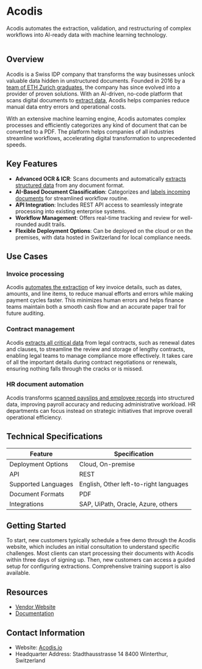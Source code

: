 # Acodis

Acodis automates the extraction, validation, and restructuring of complex workflows into AI-ready data with machine learning technology.

![]()

## Overview

Acodis is a Swiss IDP company that transforms the way businesses unlock valuable data hidden in unstructured documents. Founded in 2016 by a [team of ETH Zurich graduates](https://www.acodis.io/company/about-us), the company has since evolved into a provider of proven solutions. With an AI-driven, no-code platform that scans digital documents to [extract data](https://idp-software.com/capabilities/), Acodis helps companies reduce manual data entry errors and operational costs.

With an extensive machine learning engine, Acodis automates complex processes and efficiently categorizes any kind of document that can be converted to a PDF. The platform helps companies of all industries streamline workflows, accelerating digital transformation to unprecedented speeds.

## Key Features

- **Advanced OCR & ICR**: Scans documents and automatically [extracts structured data](https://www.acodis.io/ai-ready-data) from any document format.
- **AI-Based Document Classification**: Categorizes and [labels incoming documents](https://www.acodis.io/product/intelligent-document-processing-idp) for streamlined workflow routine.
- **API Integration**: Includes REST API access to seamlessly integrate processing into existing enterprise systems.
- **Workflow Management**: Offers real-time tracking and review for well-rounded audit trails.
- **Flexible Deployment Options**: Can be deployed on the cloud or on the premises, with data hosted in Switzerland for local compliance needs.

## Use Cases

### Invoice processing

Acodis [automates the extraction](https://www.acodis.io/intelligent-document-processing-idp) of key invoice details, such as dates, amounts, and line items, to reduce manual efforts and errors while making payment cycles faster. This minimizes human errors and helps finance teams maintain both a smooth cash flow and an accurate paper trail for future auditing.

### Contract management

Acodis [extracts all critical data](https://www.acodis.io/ai-ready-data) from legal contracts, such as renewal dates and clauses, to streamline the review and storage of lengthy contracts, enabling legal teams to manage compliance more effectively. It takes care of all the important details during contract negotiations or renewals, ensuring nothing falls through the cracks or is missed.

### HR document automation

Acodis transforms [scanned payslips and employee records](https://www.acodis.io/structured-content) into structured data, improving payroll accuracy and reducing administrative workload. HR departments can focus instead on strategic initiatives that improve overall operational efficiency.

## Technical Specifications

| **Feature**             | **Specification**                                      |
|-------------------------|--------------------------------------------------------|
| Deployment Options      | Cloud, On-premise                                      |
| API                     | REST                                                   |
| Supported Languages     | English, Other left-to-right languages                 |
| Document Formats        | PDF                                                    |
| Integrations            | SAP, UiPath, Oracle, Azure, others                     |

## Getting Started

To start, new customers typically schedule a free demo through the Acodis website, which includes an initial consultation to understand specific challenges. Most clients can start processing their documents with Acodis within three days of signing up. Then, new customers can access a guided setup for configuring extractions. Comprehensive training support is also available.

## Resources

- [Vendor Website](https://acodis.io/)
- [Documentation](https://support.acodis.io/api-documentation)

## Contact Information

- Website: [Acodis.io](https://acodis.io/)
- Headquarter Address: Stadthausstrasse 14 8400 Winterthur, Switzerland
